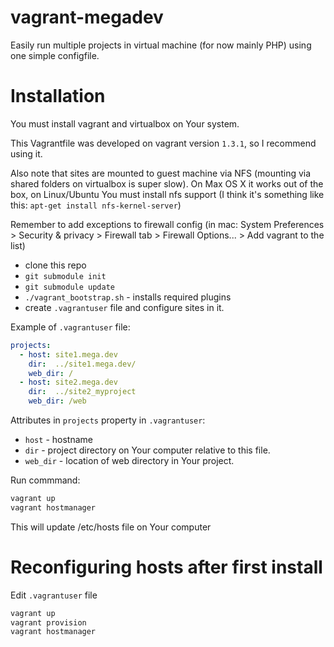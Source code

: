 # vagrant-megadev

Easily run multiple projects in virtual machine (for now mainly PHP) using one simple configfile.

# Installation

You must install vagrant and virtualbox on Your system.

This Vagrantfile was developed on vagrant version ``1.3.1``, so I recommend using it.

Also note that sites are mounted to guest machine via NFS (mounting via shared folders on virtualbox is super slow). On Max OS X it works out of the box, on Linux/Ubuntu You must install nfs support (I think it's something like this: ``apt-get install nfs-kernel-server``)

Remember to add exceptions to firewall config (in mac: System Preferences > Security & privacy > Firewall tab > Firewall Options... > Add vagrant to the list)

* clone this repo
* ``git submodule init``
* ``git submodule update``
* ``./vagrant_bootstrap.sh`` - installs required plugins
* create ``.vagrantuser`` file and configure sites in it.

Example of ``.vagrantuser`` file:

```yaml
projects:
  - host: site1.mega.dev
    dir:  ../site1.mega.dev/
    web_dir: /
  - host: site2.mega.dev
    dir:  ../site2_myproject
    web_dir: /web
```

Attributes in ``projects`` property in ``.vagrantuser``:

* ``host`` - hostname
* ``dir`` - project directory on Your computer relative to this file.
* ``web_dir`` - location of web directory in Your project.  

Run commmand: 
```sh
vagrant up
vagrant hostmanager
```

This will update /etc/hosts file on Your computer

# Reconfiguring hosts after first install

Edit ``.vagrantuser`` file

```sh
vagrant up
vagrant provision
vagrant hostmanager
```